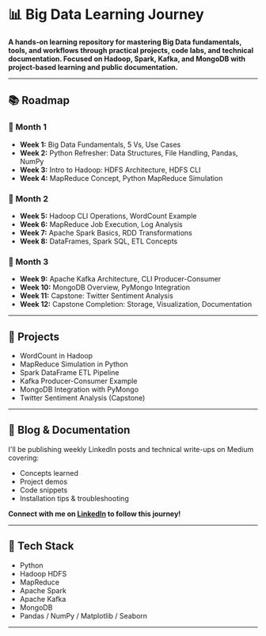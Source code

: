 # 📊 Big Data Learning Journey

**A hands-on learning repository for mastering Big Data fundamentals, tools, and workflows through practical projects, code labs, and technical documentation. Focused on Hadoop, Spark, Kafka, and MongoDB with project-based learning and public documentation.**

---

## 📚 Roadmap

### 📅 Month 1

- **Week 1:** Big Data Fundamentals, 5 Vs, Use Cases  
- **Week 2:** Python Refresher: Data Structures, File Handling, Pandas, NumPy  
- **Week 3:** Intro to Hadoop: HDFS Architecture, HDFS CLI  
- **Week 4:** MapReduce Concept, Python MapReduce Simulation  

### 📅 Month 2

- **Week 5:** Hadoop CLI Operations, WordCount Example  
- **Week 6:** MapReduce Job Execution, Log Analysis  
- **Week 7:** Apache Spark Basics, RDD Transformations  
- **Week 8:** DataFrames, Spark SQL, ETL Concepts  

### 📅 Month 3

- **Week 9:** Apache Kafka Architecture, CLI Producer-Consumer  
- **Week 10:** MongoDB Overview, PyMongo Integration  
- **Week 11:** Capstone: Twitter Sentiment Analysis  
- **Week 12:** Capstone Completion: Storage, Visualization, Documentation  

---

## 🚀 Projects

- WordCount in Hadoop  
- MapReduce Simulation in Python  
- Spark DataFrame ETL Pipeline  
- Kafka Producer-Consumer Example  
- MongoDB Integration with PyMongo  
- Twitter Sentiment Analysis (Capstone)

---

## 📝 Blog & Documentation

I'll be publishing weekly LinkedIn posts and technical write-ups on Medium covering:

- Concepts learned  
- Project demos  
- Code snippets  
- Installation tips & troubleshooting  

**Connect with me on [LinkedIn](#https://www.linkedin.com/in/asen-dulakshana-0a1b882a7/) to follow this journey!**

---

## 📌 Tech Stack

- Python  
- Hadoop HDFS  
- MapReduce  
- Apache Spark  
- Apache Kafka  
- MongoDB  
- Pandas / NumPy / Matplotlib / Seaborn  

---


